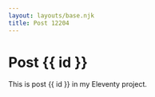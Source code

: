 ```yaml
---
layout: layouts/base.njk
title: Post 12204
---
```


# Post {{ id }}

This is post {{ id }} in my Eleventy project.
